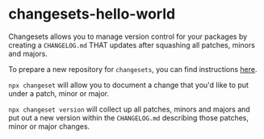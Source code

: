 # changesets-hello-world

Changesets allows you to manage version control for your packages by creating a `CHANGELOG.md` THAT updates after squashing all patches, minors and majors.

To prepare a new repository for `changesets`, you can find instructions [here](https://github.com/changesets/changesets/blob/main/docs/intro-to-using-changesets.md#add-the-changeset-tool).

`npx changeset` will allow you to document a change that you'd like to put under a patch, minor or major.

`npx changeset version` will collect up all patches, minors and majors and put out a new version within the `CHANGELOG.md` describing those patches, minor or major changes.